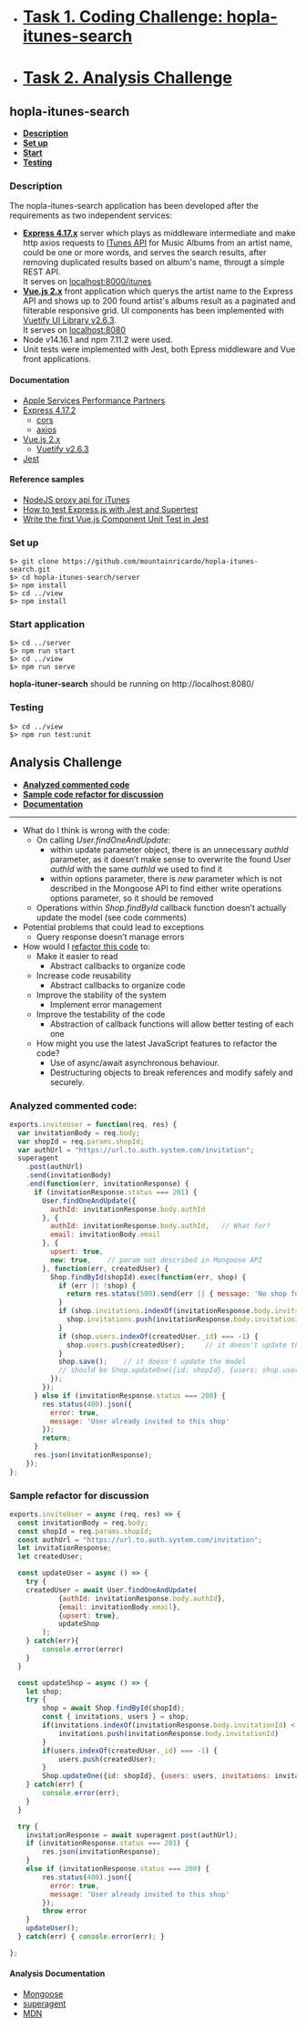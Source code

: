 + # [Task 1. Coding Challenge: hopla-itunes-search](#hopla-itunes-search)
+ # [Task 2. Analysis Challenge](#analysis-challenge)

## hopla-itunes-search

- [**Description**](#description)
- [**Set up**](#set-up)
- [**Start**](#start-application)
- [**Testing**](#testing)


### Description

The nopla-itunes-search application has been developed after the requirements as two independent services:

- [**Express 4.17.x**](https://expressjs.com/) server which plays as middleware intermediate and make http axios requests to [ITunes API](https://tinyurl.com/itunes-search-api) for Music Albums from an artist name, could be one or more words, and serves the search results, after removing duplicated results based on album's name, througt a simple REST API.  
  It serves on [localhost:8000/itunes](http://localhost:8000/itunes)
- [**Vue.js 2.x**](https://v2.vuejs.org/) front application which querys the artist name to the Express API and shows up to 200 found artist's albums result as a paginated and filterable responsive grid. UI components has been implemented with [Vuetify UI Library v2.6.3](https://vuetifyjs.com/en/introduction/why-vuetify/#feature-guides).  
  It serves on [localhost:8080](http://localhost:8080/)
- Node v14.16.1 and npm 7.11.2 were used.
- Unit tests were implemented with Jest, both Epress middleware and Vue front applications.

#### Documentation

+ [Apple Services Performance Partners](https://affiliate.itunes.apple.com/resources/documentation/itunes-store-web-service-search-api/)
+ [Express 4.17.2](https://expressjs.com/)
	* [cors](https://www.npmjs.com/package/cors)
	* [axios](https://www.npmjs.com/package/axios)
+ [Vue.js 2.x](https://v2.vuejs.org/v2/guide/)
	* [Vuetify v2.6.3](https://vuetifyjs.com/en/introduction/why-vuetify/)
+ [Jest](https://jestjs.io/es-ES/docs/testing-frameworks) 

#### Reference samples

+ [NodeJS proxy api for iTunes](https://medium.com/nerd-for-tech/nodejs-proxy-api-for-itunes-c15c2c09ed1c)
+ [How to test Express.js with Jest and Supertest](https://www.albertgao.xyz/2017/05/24/how-to-test-expressjs-with-jest-and-supertest/)
+ [Write the first Vue.js Component Unit Test in Jest](https://alexjover.com/blog/write-the-first-vue-js-component-unit-test-in-jest/)

### Set up

```
$> git clone https://github.com/mountainricardo/hopla-itunes-search.git
$> cd hopla-itunes-search/server
$> npm install
$> cd ../view
$> npm install
```

### Start application

```
$> cd ../server
$> npm run start
$> cd ../view
$> npm run serve
```

**hopla-ituner-search** should be running on http://localhost:8080/

### Testing

```
$> cd ../view
$> npm run test:unit
```

## Analysis Challenge

- [**Analyzed commented code**](#analyzed-commented-code)
- [**Sample code refactor for discussion**](#sample-refactor-for-discussion)
- [**Documentation**](#analysis-documentation)

---

+ What do I think is wrong with the code:
	+ On calling *User.findOneAndUpdate*:
		* within update parameter object, there is an unnecessary *authId* parameter, as it doesn’t make sense to overwrite the found User *authId* with the same *authId* we used to find it
		* within options parameter, there is *new* parameter which is not described in the Mongoose API to find either write operations options parameter, so it should be removed 
	+ Operations within *Shop.findById* callback function doesn’t actually update the model (see code comments)
+ Potential problems that could lead to exceptions
	+ Query response doesn’t manage errors
+ How would I [refactor this code](#sample-refactor-for-discussion) to:
	+ Make it easier to read
		* Abstract callbacks to organize code
	+ Increase code reusability
		* Abstract callbacks to organize code
	+ Improve the stability of the system
		* Implement error management
	+ Improve the testability of the code
		* Abstraction of callback functions will allow better testing of each one
	+ How might you use the latest JavaScript features to refactor the code?
		* Use of async/await asynchronous behaviour.
		* Destructuring objects to break references and modify  safely and securely.


### Analyzed commented code:

```javascript
exports.inviteUser = function(req, res) {
  var invitationBody = req.body;
  var shopId = req.params.shopId;
  var authUrl = "https://url.to.auth.system.com/invitation";
  superagent
    .post(authUrl)
    .send(invitationBody)
    .end(function(err, invitationResponse) {
      if (invitationResponse.status === 201) {
        User.findOneAndUpdate({
          authId: invitationResponse.body.authId
        }, {
          authId: invitationResponse.body.authId,	// What for?
          email: invitationBody.email
        }, {
          upsert: true,
          new: true,	// param not described in Mongoose API
        }, function(err, createdUser) {
          Shop.findById(shopId).exec(function(err, shop) {
            if (err || !shop) {
              return res.status(500).send(err || { message: 'No shop found' });
            }
            if (shop.invitations.indexOf(invitationResponse.body.invitationId)) {	// condition should be < 0
              shop.invitations.push(invitationResponse.body.invitationId);		// it doesn't update the model
            }
            if (shop.users.indexOf(createdUser._id) === -1) {
              shop.users.push(createdUser);		// it doesn't update the model
            }
            shop.save();	// it doesn't update the model
            // should be Shop.updateOne({id: shopId}, {users: shop.users, invitations: shop.invitations})
          });
        });
      } else if (invitationResponse.status === 200) {
        res.status(400).json({
          error: true,
          message: 'User already invited to this shop'
        });
        return;
      }
      res.json(invitationResponse);
    });
};
```

### Sample refactor for discussion

```javascript
exports.inviteUser = async (req, res) => {
  const invitationBody = req.body;
  const shopId = req.params.shopId;
  const authUrl = "https://url.to.auth.system.com/invitation";
  let invitationResponse;
  let createdUser;

  const updateUser = async () => {
  	try {
  	createdUser = await User.findOneAndUpdate(
	  		{authId: invitationResponse.body.authId},
	  		{email: invitationBody.email},
	  		{upsert: true},
	  		updateShop
  		);
  	} catch(err){
  		console.error(error)
  	}
  }

  const updateShop = async () => {
  	let shop;
  	try {
  		shop = await Shop.findById(shopId);
  		const { invitations, users } = shop;
  		if(invitations.indexOf(invitationResponse.body.invitationId) < 0) {
  			invitations.push(invitationResponse.body.invitationId)
  		}
  		if(users.indexOf(createdUser._id) === -1) {
  			users.push(createdUser);
  		}
  		Shop.updateOne({id: shopId}, {users: users, invitations: invitations})
  	} catch(err) {
  		console.error(err);
  	}
  }

  try {
  	invitationResponse = await superagent.post(authUrl);
  	if (invitationResponse.status === 201) {
  		res.json(invitationResponse);
  	}
  	else if (invitationResponse.status === 200) {
        res.status(400).json({
          error: true,
          message: 'User already invited to this shop'
        });
  		throw error
  	}
  	updateUser();
  } catch(err) { console.error(err); }

};
```

#### Analysis Documentation

+ [Mongoose](https://mongoosejs.com/)
+ [superagent](https://www.npmjs.com/package/superagent)
+ [MDN](https://developer.mozilla.org/en-US/docs/Web/JavaScript)

